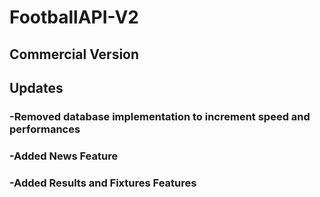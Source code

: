 # FootballAPI-V2
## Commercial Version
## Updates
### -Removed database implementation to increment speed and performances
### -Added News Feature
### -Added Results and Fixtures Features
